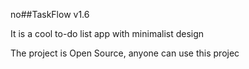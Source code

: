 no##TaskFlow v1.6

It is a cool to-do list app with minimalist design 

The project is Open Source, anyone can use this projec
